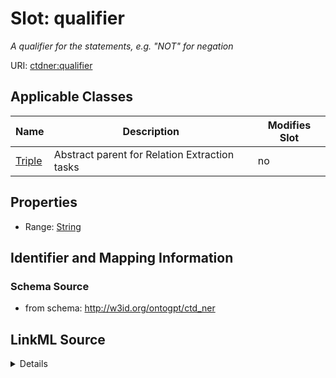 

# Slot: qualifier


_A qualifier for the statements, e.g. "NOT" for negation_



URI: [ctdner:qualifier](http://w3id.org/ontogpt/ctd_nerqualifier)



<!-- no inheritance hierarchy -->





## Applicable Classes

| Name | Description | Modifies Slot |
| --- | --- | --- |
| [Triple](Triple.md) | Abstract parent for Relation Extraction tasks |  no  |







## Properties

* Range: [String](String.md)





## Identifier and Mapping Information







### Schema Source


* from schema: http://w3id.org/ontogpt/ctd_ner




## LinkML Source

<details>
```yaml
name: qualifier
description: A qualifier for the statements, e.g. "NOT" for negation
from_schema: http://w3id.org/ontogpt/ctd_ner
rank: 1000
alias: qualifier
owner: Triple
domain_of:
- Triple
range: string

```
</details>